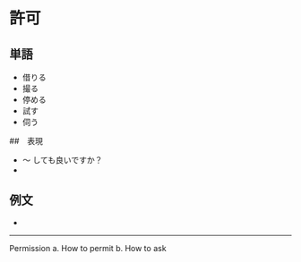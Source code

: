 # 許可　
## 単語
- 借りる
- 撮る
- 停める
- 試す
- 伺う

##　表現
- 〜 しても良いですか？
- 

## 例文
- 


----

Permission
 a. How to permit
 b. How to ask
